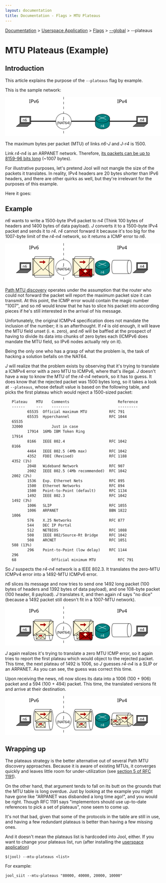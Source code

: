 ```yaml
---
layout: documentation
title: Documentation - Flags > MTU Plateaus
---
```


[Documentation](doc-index.html) > [Userspace Application](doc-index.html#userspace-application) > [Flags](usr-flags.html) > [\--global](usr-flags-global.html) > \--plateaus

# MTU Plateaus (Example)

## Introduction

This article explains the purpose of the `--plateaus` flag by example.

This is the sample network:

![Fig.1 - Network](images/plateaus-network.svg)

The maximum bytes per packet (MTU) of links _n6-J_ and _J-r4_ is 1500.

Link _r4-n4_ is an ARPANET network. Therefore, [its packets can be up to 8159-96 bits long](https://en.wikipedia.org/wiki/BBN_Report_1822) (~1007 bytes).

For illustrative purposes, let's pretend Jool will not mangle the size of the packets it translates. In reality, IPv4 headers are 20 bytes shorter than IPv6 headers, and there are other quirks as well, but they're irrelevant for the purposes of this example.

Here it goes:

## Example

_n6_ wants to write a 1500-byte IPv6 packet to _n4_ (Think 100 bytes of headers and 1400 bytes of data payload). _J_ converts it to a 1500-byte IPv4 packet and sends it to _r4_. _r4_ cannot forward it because it's too big for the 1007-byte limit of the _r4-n4_ network, so it returns a ICMP error to _n6_.

![Fig.2 - Attempt 1](images/plateaus-attempt1.svg)

<a href="http://en.wikipedia.org/wiki/Path_MTU_Discovery" target="_blank">Path MTU discovery</a> operates under the assumption that the router who could not forward the packet will report the maximum packet size it can transmit. At this point, the ICMP error would contain the magic number "1007", and so _n6_ would know that he has to slice his packet into according pieces if he's still interested in the arrival of his message.

Unfortunately, the original ICMPv4 specification does not mandate the inclusion of the number; it is an afterthought. If _r4_ is old enough, it will leave the MTU field unset (i. e. zero), and _n6_ will be baffled at the prospect of having to divide its data into chunks of zero bytes each (ICMPv6 does mandate the MTU field, so IPv6 nodes actually rely on it).

Being the only one who has a grasp of what the problem is, the task of hacking a solution befalls on the NAT64.

_J_ will realize that the problem exists by observing that it's trying to translate a ICMPv4 error with a zero MTU to ICMPv6, where that's illegal. _J_ doesn't have a way to know the MTU of the _r4-n4_ network, so it has to guess. It does know that the rejected packet was 1500 bytes long, so it takes a look at `--plateaus`, whose default value is based on the following table, and picks the first plateau which would reject a 1500-sized packet:

	   Plateau    MTU    Comments                      Reference
	   ------     ---    --------                      ---------
		      65535  Official maximum MTU          RFC 791
		      65535  Hyperchannel                  RFC 1044
	   65535
	   32000             Just in case
		      17914  16Mb IBM Token Ring
	   17914
		      8166   IEEE 802.4                    RFC 1042
	   8166
		      4464   IEEE 802.5 (4Mb max)          RFC 1042
		      4352   FDDI (Revised)                RFC 1188
	   4352 (1%)
		      2048   Wideband Network              RFC 907
		      2002   IEEE 802.5 (4Mb recommended)  RFC 1042
	   2002 (2%)
		      1536   Exp. Ethernet Nets            RFC 895
		      1500   Ethernet Networks             RFC 894
		      1500   Point-to-Point (default)      RFC 1134
		      1492   IEEE 802.3                    RFC 1042
	   1492 (3%)
		      1006   SLIP                          RFC 1055
		      1006   ARPANET                       BBN 1822
	   1006
		      576    X.25 Networks                 RFC 877
		      544    DEC IP Portal
		      512    NETBIOS                       RFC 1088
		      508    IEEE 802/Source-Rt Bridge     RFC 1042
		      508    ARCNET                        RFC 1051
	   508 (13%)
		      296    Point-to-Point (low delay)    RFC 1144
	   296
	   68                Official minimum MTU          RFC 791

So _J_ suspects the _r4-n4_ network is a IEEE 802.3. It translates the zero-MTU ICMPv4 error into a 1492-MTU ICMPv6 error.

_n6_ slices its message and now tries to send one 1492 long packet (100 bytes of headers and 1392 bytes of data payload), and one 108-byte packet (100 header, 8 payload). _J_ translates it, and then again _r4_ says "no dice" (because a 1492 packet still doesn't fit in a 1007-MTU network).

![Fig.3 - Attempt 2](images/plateaus-attempt2.svg)

_J_ again realizes it's trying to translate a zero MTU ICMP error, so it again tries to report the first plateau which would object to the rejected packet. This time, the next plateau of 1492 is 1006, so _J_ guesses _r4-n4_ is a SLIP or an ARPANET. As you can see, the guess was correct this time.

Upon receiving the news, n6 now slices its data into a 1006 (100 + 906) packet and a 594 (100 + 494) packet. This time, the translated versions fit and arrive at their destination.

![Fig.4 - Attempt 3](images/plateaus-attempt3.svg)

## Wrapping up

The plateaus strategy is the better alternative out of several Path MTU discovery approaches. Because it is aware of existing MTUs, it converges quickly and leaves little room for under-utilization (see <a href="http://tools.ietf.org/html/rfc1191#section-5" target="_blank">section 5 of RFC 1191</a>).

On the other hand, that argument tends to fall on its butt on the grounds that the MTU table is long overdue. Just by looking at the example you might have gone like "ARPANET was disbanded a long time ago!", and you would be right. Though RFC 1191 says "implementors should use up-to-date references to pick a set of plateaus", none seem to come up.

It's not that bad, given that some of the protocols in the table are still in use, and having a few redundant plateaus is better than having a few missing ones.

And it doesn't mean the plateaus list is hardcoded into Jool, either. If you want to change your plateaus list, run (after installing the [userspace application](usr-install.html))

	$(jool) --mtu-plateaus <list>

For example:

	jool_siit --mtu-plateaus "80000, 40000, 20000, 10000"

